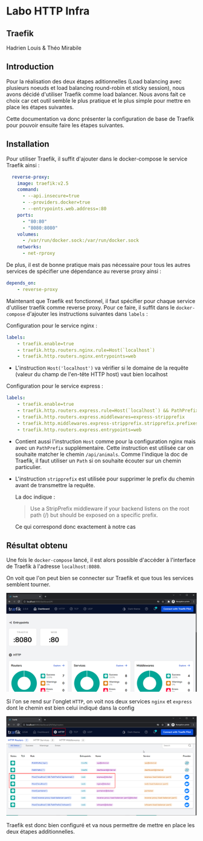 # Labo HTTP Infra

## Traefik

Hadrien Louis & Théo Mirabile

## Introduction

Pour la réalisation des deux étapes aditionnelles (Load balancing avec plusieurs noeuds et load balancing round-robin et sticky session), nous avons décidé d'utiliser Traefik comme load balancer. Nous avons fait ce choix car cet outil semble le plus pratique et le plus simple pour mettre en place les étapes suivantes.

Cette documentation va donc présenter la configuration de base de Traefik pour pouvoir ensuite faire les étapes suivantes.

## Installation

Pour utiliser Traefik, il suffit d'ajouter dans le docker-compose le service Traefik ainsi :

```yml
  reverse-proxy:
    image: traefik:v2.5
    command: 
      - --api.insecure=true 
      - --providers.docker=true
      - --entrypoints.web.address=:80
    ports:
      - "80:80"
      - "8080:8080"
    volumes:
      - /var/run/docker.sock:/var/run/docker.sock
    networks:
      - net-rproxy 
```

De plus, il est de bonne pratique mais pas nécessaire pour tous les autres services de spécifier une dépendance au reverse proxy ainsi :

```yml
depends_on:
    - reverse-proxy
```

Maintenant que Traefik est fonctionnel, il faut spécifier pour chaque service d'utiliser traefik comme reverse proxy.
Pour ce faire, il suffit dans le `docker-compose` d'ajouter les instructions suivantes dans `labels` :

Configuration pour le service nginx :
```yml
labels:
    - traefik.enable=true
    - traefik.http.routers.nginx.rule=Host(`localhost`)
    - traefik.http.routers.nginx.entrypoints=web
```

- L'instruction `Host('localhost')` va vérifier si le domaine de la requête (valeur du champ de l'en-tête HTTP host) vaut bien localhost

Configuration pour le service express :
```yml
labels:
    - traefik.enable=true
    - traefik.http.routers.express.rule=Host(`localhost`) && PathPrefix(`/api/animals`)
    - traefik.http.routers.express.middlewares=express-stripprefix
    - traefik.http.middlewares.express-stripprefix.stripprefix.prefixes=/api/animals
    - traefik.http.routers.express.entrypoints=web
```
- Contient aussi l'instruction `Host` comme pour la configuration nginx mais avec un `PathPrefix` supplémentaire. Cette instruction est utilisée car on souhaite matcher le chemin `/api/animals`. Comme l'indique la doc de Traefik, il faut utiliser un `Path` si on souhaite écouter sur un chemin particulier.
- L'instruction `stripprefix` est utilisée pour supprimer le prefix du chemin avant de transmettre la requête.

    La doc indique : 
    > Use a StripPrefix middleware if your backend listens on the root path (/) but should be exposed on a specific prefix.

    Ce qui correspond donc exactement à notre cas

## Résultat obtenu

Une fois le `docker-compose` lancé, il est alors possible d'accéder à l'interface de Traefik à l'adresse `localhost:8080`. 

On voit que l'on peut bien se connecter sur Traefik et que tous les services semblent tourner.

![Résultat](figures/traefik_homepage.png)

Si l'on se rend sur l'onglet `HTTP`, on voit nos deux services `nginx` et `express` dont le chemin est bien celui indiqué dans la config

![Résultat](figures/traefik_path.png)

Traefik est donc bien configuré et va nous permettre de mettre en place les deux étapes additionnelles.

